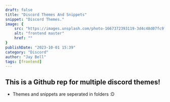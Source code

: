 ```yaml
---
draft: false
title: "Discord Themes And Snippets"
snippet: "Discord Themes."
image: {
    src: "https://images.unsplash.com/photo-1667372393119-3d4c48d07fc9?&fit=crop&w=430&h=240",
    alt: "frontend master"
    href: ""
}
publishDate: "2023-10-01 15:39"
category: "Discord"
author: "Jay Bell"
tags: [frontend]
---
```


## This is a Github rep for multiple discord themes!
- Themes and snippets are seperated in folders :D